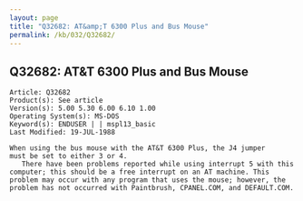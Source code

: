 ```yaml
---
layout: page
title: "Q32682: AT&amp;T 6300 Plus and Bus Mouse"
permalink: /kb/032/Q32682/
---
```


## Q32682: AT&amp;T 6300 Plus and Bus Mouse

	Article: Q32682
	Product(s): See article
	Version(s): 5.00 5.30 6.00 6.10 1.00
	Operating System(s): MS-DOS
	Keyword(s): ENDUSER | | mspl13_basic
	Last Modified: 19-JUL-1988
	
	When using the bus mouse with the AT&T 6300 Plus, the J4 jumper
	must be set to either 3 or 4.
	   There have been problems reported while using interrupt 5 with this
	computer; this should be a free interrupt on an AT machine. This
	problem may occur with any program that uses the mouse; however, the
	problem has not occurred with Paintbrush, CPANEL.COM, and DEFAULT.COM.
